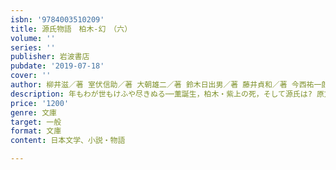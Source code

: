 ```yaml
---
isbn: '9784003510209'
title: 源氏物語　柏木-幻　（六）
volume: ''
series: ''
publisher: 岩波書店
pubdate: '2019-07-18'
cover: ''
author: 柳井滋／著 室伏信助／著 大朝雄二／著 鈴木日出男／著 藤井貞和／著 今西祐一郎／著
description: 年もわが世もけふや尽きぬる──薫誕生，柏木・紫上の死，そして源氏は? 原文で読む千年の物語．(全九冊)
price: '1200'
genre: 文庫
target: 一般
format: 文庫
content: 日本文学、小説・物語

---
```

